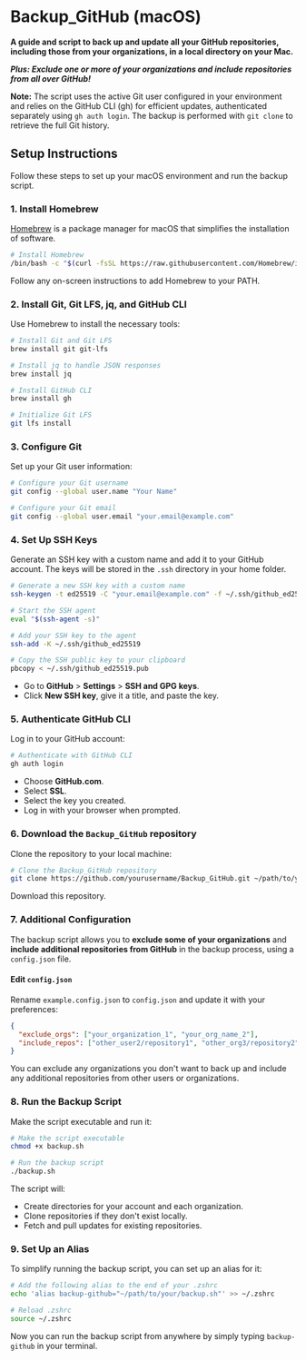 # Backup_GitHub (macOS)

**A guide and script to back up and update all your GitHub repositories, including those from your organizations, in a local directory on your Mac.**

**_Plus: Exclude one or more of your organizations and include repositories from all over GitHub!_**

**Note:** The script uses the active Git user configured in your environment and relies on the GitHub CLI (gh) for efficient updates, authenticated separately using `gh auth login`. The backup is performed with `git clone` to retrieve the full Git history.

## Setup Instructions

Follow these steps to set up your macOS environment and run the backup script.

### 1. Install Homebrew

[Homebrew](https://github.com/Homebrew/brew) is a package manager for macOS that simplifies the installation of software.

```bash
# Install Homebrew
/bin/bash -c "$(curl -fsSL https://raw.githubusercontent.com/Homebrew/install/HEAD/install.sh)"
```

Follow any on-screen instructions to add Homebrew to your PATH.

### 2. Install Git, Git LFS, jq, and GitHub CLI

Use Homebrew to install the necessary tools:

```bash
# Install Git and Git LFS
brew install git git-lfs

# Install jq to handle JSON responses
brew install jq

# Install GitHub CLI
brew install gh

# Initialize Git LFS
git lfs install
```

### 3. Configure Git

Set up your Git user information:

```bash
# Configure your Git username
git config --global user.name "Your Name"

# Configure your Git email
git config --global user.email "your.email@example.com"
```

### 4. Set Up SSH Keys

Generate an SSH key with a custom name and add it to your GitHub account. The keys will be stored in the `.ssh` directory in your home folder.

```bash
# Generate a new SSH key with a custom name
ssh-keygen -t ed25519 -C "your.email@example.com" -f ~/.ssh/github_ed25519

# Start the SSH agent
eval "$(ssh-agent -s)"

# Add your SSH key to the agent
ssh-add -K ~/.ssh/github_ed25519

# Copy the SSH public key to your clipboard
pbcopy < ~/.ssh/github_ed25519.pub
```

- Go to **GitHub** > **Settings** > **SSH and GPG keys**.
- Click **New SSH key**, give it a title, and paste the key.

### 5. Authenticate GitHub CLI

Log in to your GitHub account:

```bash
# Authenticate with GitHub CLI
gh auth login
```

- Choose **GitHub.com**.
- Select **SSL**.
- Select the key you created.
- Log in with your browser when prompted.

### 6. Download the `Backup_GitHub` repository

Clone the repository to your local machine:

```bash
# Clone the Backup_GitHub repository
git clone https://github.com/yourusername/Backup_GitHub.git ~/path/to/your/Backup_GitHub
```

Download this repository.

### 7. Additional Configuration

The backup script allows you to **exclude some of your organizations** and **include additional repositories from GitHub** in the backup process, using a `config.json` file.

#### Edit `config.json`

Rename `example.config.json` to `config.json` and update it with your preferences:

```json
{
  "exclude_orgs": ["your_organization_1", "your_org_name_2"],
  "include_repos": ["other_user2/repository1", "other_org3/repository2"]
}
```

You can exclude any organizations you don't want to back up and include any additional repositories from other users or organizations.

### 8. Run the Backup Script

Make the script executable and run it:

```bash
# Make the script executable
chmod +x backup.sh

# Run the backup script
./backup.sh
```

The script will:

- Create directories for your account and each organization.
- Clone repositories if they don't exist locally.
- Fetch and pull updates for existing repositories.

### 9. Set Up an Alias

To simplify running the backup script, you can set up an alias for it:

```bash
# Add the following alias to the end of your .zshrc
echo 'alias backup-github="~/path/to/your/backup.sh"' >> ~/.zshrc

# Reload .zshrc
source ~/.zshrc
```

Now you can run the backup script from anywhere by simply typing `backup-github` in your terminal.
